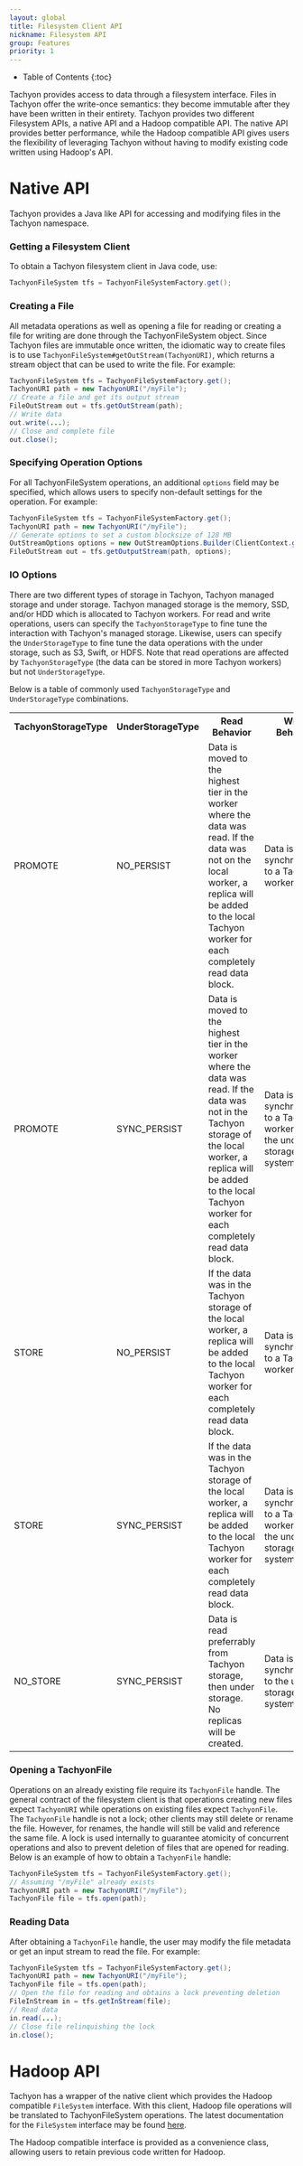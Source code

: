 ```yaml
---
layout: global
title: Filesystem Client API
nickname: Filesystem API
group: Features
priority: 1
---
```


* Table of Contents
{:toc}

Tachyon provides access to data through a filesystem interface. Files in Tachyon offer the write-once
semantics: they become immutable after they have been written in their entirety. Tachyon provides two
different Filesystem APIs, a native API and a Hadoop compatible API. The native API provides better
performance, while the Hadoop compatible API gives users the flexibility of leveraging Tachyon without
having to modify existing code written using Hadoop's API.

# Native API

Tachyon provides a Java like API for accessing and modifying files in the Tachyon namespace.

### Getting a Filesystem Client

To obtain a Tachyon filesystem client in Java code, use:

```java
TachyonFileSystem tfs = TachyonFileSystemFactory.get();
```

### Creating a File

All metadata operations as well as opening a file for reading or creating a file for writing are
done through the TachyonFileSystem object. Since Tachyon files are immutable once written, the
idiomatic way to create files is to use `TachyonFileSystem#getOutStream(TachyonURI)`, which returns
a stream object that can be used to write the file. For example:

```java
TachyonFileSystem tfs = TachyonFileSystemFactory.get();
TachyonURI path = new TachyonURI("/myFile");
// Create a file and get its output stream
FileOutStream out = tfs.getOutStream(path);
// Write data
out.write(...);
// Close and complete file
out.close();
```

### Specifying Operation Options

For all TachyonFileSystem operations, an additional `options` field may be specified, which allows
users to specify non-default settings for the operation. For example:

```java
TachyonFileSystem tfs = TachyonFileSystemFactory.get();
TachyonURI path = new TachyonURI("/myFile");
// Generate options to set a custom blocksize of 128 MB
OutStreamOptions options = new OutStreamOptions.Builder(ClientContext.getConf()).setBlockSize(128 * Constants.MB).build();
FileOutStream out = tfs.getOutputStream(path, options);
```

### IO Options

There are two different types of storage in Tachyon, Tachyon managed storage and under storage.
Tachyon managed storage is the memory, SSD, and/or HDD which is allocated to Tachyon workers. For
read and write operations, users can specify the `TachyonStorageType` to fine tune the interaction
with Tachyon's managed storage. Likewise, users can specify the `UnderStorageType` to fine tune the
data operations with the under storage, such as S3, Swift, or HDFS. Note that read operations are
affected by `TachyonStorageType` (the data can be stored in more Tachyon workers) but not
`UnderStorageType`.

Below is a table of commonly used `TachyonStorageType` and `UnderStorageType` combinations.

<table class="table">
<tr><th>TachyonStorageType</th><th>UnderStorageType</th><th>Read Behavior</th><th>Write Behavior</th>
</tr>
<tr>
  <td>PROMOTE</td>
  <td>NO_PERSIST</td>
  <td>Data is moved to the highest tier in the worker where the data was read. If the data was not
  on the local worker, a replica will be added to the local Tachyon worker for each completely read
  data block.</td>
  <td>Data is written synchronously to a Tachyon worker.</td>
</tr>
<tr>
  <td>PROMOTE</td>
  <td>SYNC_PERSIST</td>
  <td>Data is moved to the highest tier in the worker where the data was read. If the data was not
  in the Tachyon storage of the local worker, a replica will be added to the local Tachyon worker
  for each completely read data block.</td>
  <td>Data is written synchronously to a Tachyon worker and the under storage system.</td>
</tr>
<tr>
  <td>STORE</td>
  <td>NO_PERSIST</td>
  <td>If the data was in the Tachyon storage of the local worker, a replica will be added to the
  local Tachyon worker for each completely read data block.</td>
  <td>Data is written synchronously to a Tachyon worker.</td>
</tr>
<tr>
  <td>STORE</td>
  <td>SYNC_PERSIST</td>
  <td>If the data was in the Tachyon storage of the local worker, a replica will be added to the
  local Tachyon worker for each completely read data block.</td>
  <td>Data is written synchronously to a Tachyon worker and the under storage system.</td>
</tr>
<tr>
  <td>NO_STORE</td>
  <td>SYNC_PERSIST</td>
  <td>Data is read preferrably from Tachyon storage, then under storage. No replicas will be
  created.</td>
  <td>Data is written synchronously to the under storage system.</td>
</tr>
</table>

### Opening a TachyonFile

Operations on an already existing file require its `TachyonFile` handle. The general contract of
the filesystem client is that operations creating new files expect `TachyonURI` while operations on
existing files expect `TachyonFile`. The `TachyonFile` handle is not a lock; other clients may
still delete or rename the file. However, for renames, the handle will still be valid and reference
the same file. A lock is used internally to guarantee atomicity of concurrent operations and also to
prevent deletion of files that are opened for reading. Below is an example of how to obtain a
`TachyonFile` handle:

```java
TachyonFileSystem tfs = TachyonFileSystemFactory.get();
// Assuming "/myFile" already exists
TachyonURI path = new TachyonURI("/myFile");
TachyonFile file = tfs.open(path);
```

### Reading Data

After obtaining a `TachyonFile` handle, the user may modify the file metadata or get an input stream
to read the file. For example:

```java
TachyonFileSystem tfs = TachyonFileSystemFactory.get();
TachyonURI path = new TachyonURI("/myFile");
TachyonFile file = tfs.open(path);
// Open the file for reading and obtains a lock preventing deletion
FileInStream in = tfs.getInStream(file);
// Read data
in.read(...);
// Close file relinquishing the lock
in.close();
```

# Hadoop API

Tachyon has a wrapper of the native client which provides the Hadoop compatible `FileSystem`
interface. With this client, Hadoop file operations will be translated to TachyonFileSystem
operations. The latest documentation for the `FileSystem` interface may be found
[here](http://hadoop.apache.org/docs/current/api/org/apache/hadoop/fs/FileSystem.html).

The Hadoop compatible interface is provided as a convenience class, allowing users to retain
previous code written for Hadoop.
